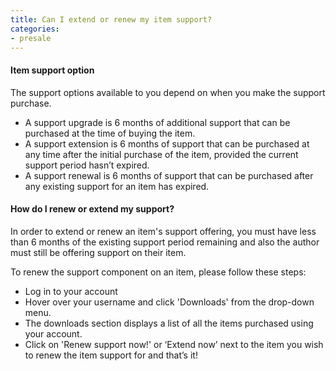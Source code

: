 ```yaml
---
title: Can I extend or renew my item support?
categories:
- presale
---
```


#### Item support option
The support options available to you depend on when you make the support purchase.

- A support upgrade is 6 months of additional support that can be purchased at the time of buying the item.
- A support extension is 6 months of support that can be purchased at any time after the initial purchase of the item, provided the current support period hasn’t expired.
- A support renewal is 6 months of support that can be purchased after any existing support for an item has expired.

#### How do I renew or extend my support?
In order to extend or renew an item's support offering, you must have less than 6 months of the existing support period remaining and also the author must still be offering support on their item.

To renew the support component on an item, please follow these steps:

- Log in to your account
- Hover over your username and click 'Downloads' from the drop-down menu.
- The downloads section displays a list of all the items purchased using your account.
- Click on 'Renew support now!' or ‘Extend now’ next to the item you wish to renew the item support for and that’s it!